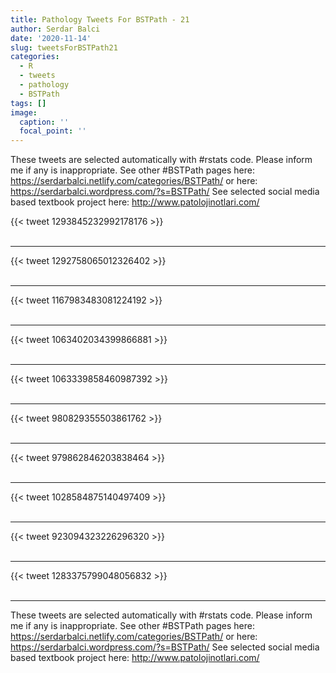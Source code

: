 ```yaml
---
title: Pathology Tweets For BSTPath - 21
author: Serdar Balci
date: '2020-11-14'
slug: tweetsForBSTPath21
categories:
  - R
  - tweets
  - pathology
  - BSTPath
tags: []
image:
  caption: ''
  focal_point: ''
---
```



These tweets are selected automatically with #rstats code. Please inform me if any is inappropriate.
See other #BSTPath pages here: https://serdarbalci.netlify.com/categories/BSTPath/  or here: https://serdarbalci.wordpress.com/?s=BSTPath/ 
See selected social media based textbook project here: http://www.patolojinotlari.com/

{{< tweet 1293845232992178176 >}}
<br>
<br>
<hr>
{{< tweet 1292758065012326402 >}}
<br>
<br>
<hr>
{{< tweet 1167983483081224192 >}}
<br>
<br>
<hr>
{{< tweet 1063402034399866881 >}}
<br>
<br>
<hr>
{{< tweet 1063339858460987392 >}}
<br>
<br>
<hr>
{{< tweet 980829355503861762 >}}
<br>
<br>
<hr>
{{< tweet 979862846203838464 >}}
<br>
<br>
<hr>
{{< tweet 1028584875140497409 >}}
<br>
<br>
<hr>
{{< tweet 923094323226296320 >}}
<br>
<br>
<hr>
{{< tweet 1283375799048056832 >}}
<br>
<br>
<hr>


These tweets are selected automatically with #rstats code. Please inform me if any is inappropriate.
See other #BSTPath pages here: https://serdarbalci.netlify.com/categories/BSTPath/  or here: https://serdarbalci.wordpress.com/?s=BSTPath/ 
See selected social media based textbook project here: http://www.patolojinotlari.com/
